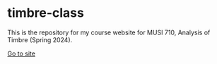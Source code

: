 # timbre-class

This is the repository for my course website for MUSI 710, Analysis of Timbre (Spring 2024). 

[Go to site](timbreclass.meganlavengood.com)
